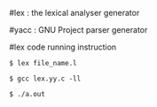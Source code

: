 #lex : 
the lexical analyser generator

#yacc : 
GNU Project parser generator 

#lex code running instruction

```
$ lex file_name.l

$ gcc lex.yy.c -ll

$ ./a.out
```
